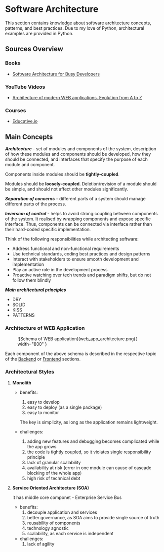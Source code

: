 # Software Architecture

This section contains knowledge about software architecture concepts, patterns, and best practices.
Due to my love of Python, architectural examples are provided in Python.

## Sources Overview

### Books

- [Software Architecture for Busy Developers](https://www.amazon.com/Software-Architecture-Busy-Developers-architect/dp/1801071594)

### YouTube Videos

- [Architecture of modern WEB applications. Evolution from A to Z](https://www.youtube.com/watch?v=S0e_5a2WB60&ab_channel=UlbiTV)

### Courses
- [Educative.io](https://www.educative.io/courses/clean-architecture-python/qArNV477JGp)

## Main Concepts

**_Architecture_** - set of modules and components of the system, description of how these modules and 
components should be developed, how they should be connected, and interfaces that specify the purpose 
of each module and component. 

Components inside modules should be **tightly-coupled**.

Modules should be **loosely-coupled**. Deletion/revision of a module should be simple, and should not
affect other modules significantly.

**_Separation of concerns_** - different parts of a system should manage different parts of the process.

**_Inversion of control_** - helps to avoid strong coupling between components of the system.
It realised by wrapping components and expose specific interface. Thus, components can be connected via
interface rather than their hard-coded specific implementation. 


Think of the following responsibilities while architecting software:

- Address functional and non-functional requirements
- Use technical standards, coding best practices and design patterns
- Interact with stakeholders to ensure smooth development and implementation
- Play an active role in the development process
- Proactive watching over tech trends and paradigm shifts, but do not follow them blindly

**_Main architectural principles_**

- DRY
- SOLID
- KISS
- PATTERNS

### Architecture of WEB Application
<figure markdown>
  ![Schema of WEB application](web_app_architecture.png){ width="800" }
</figure>

Each component of the above schema is described in the respective topic of the [Backend](backend/index.md) or [Frontend](frontend/index.md)  sections.
### Architectural Styles

1. **Monolith**
    - benefits:
        1. easy to develop
        2. easy to deploy (as a single package)
        3. easy to monitor

        The key is simplicity, as long as the application remains lightweight.

    - challenges:
        1. adding new features and debugging becomes complicated while the app grows
        2. the code is tightly coupled, so it violates single responsibility principle
        3. lack of granular scalability
        4. availability at risk (error in one module can cause of cascade blocking of the whole app)
        5. high risk of technical debt

2. **Service Oriented Architecture (SOA)**

    It has middle core componet - Enterprise Service Bus

    - benefits:
        1. decouple application and services
        2. better governance, as SOA aims to provide single source of truth
        3. reusability of components
        4. technology agnostic
        5. scalability, as each service is independent
   - challenges:
        1. lack of agility
